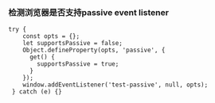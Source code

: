 ### 检测浏览器是否支持passive event listener

```
try {
    const opts = {};
    let supportsPassive = false;
    Object.defineProperty(opts, 'passive', {
      get() {
        supportsPassive = true;
      }
    });
    window.addEventListener('test-passive', null, opts);
 } catch (e) {}
```